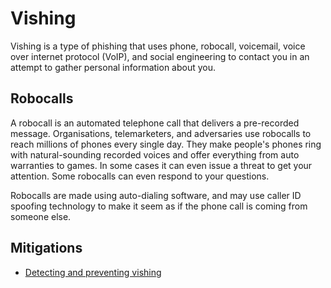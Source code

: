 # Vishing

Vishing is a type of phishing that uses phone, robocall, voicemail, voice over internet protocol (VoIP), and social engineering to contact you in an attempt to gather personal information about you.

## Robocalls

A robocall is an automated telephone call that delivers a pre-recorded message. Organisations, telemarketers, and adversaries use robocalls to reach millions of phones every single day. They make people's phones ring with natural-sounding recorded voices and offer everything from auto warranties to games. In some cases it can even issue a threat to get your attention. Some robocalls can even respond to your questions. 

Robocalls are made using auto-dialing software, and may use caller ID spoofing technology to make it seem as if the phone call is coming from someone else. 

## Mitigations

* [Detecting and preventing vishing](./../../passive/mobile/vishing.md)
